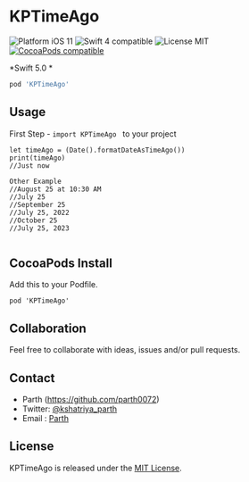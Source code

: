 # KPTimeAgo

<img src="https://img.shields.io/badge/platform-iOS-blue.svg?style=flat" alt="Platform iOS 11" />
<img src="https://img.shields.io/badge/swift4-compatible-green.svg?style=flat" alt="Swift 4 compatible" />
<img src="https://img.shields.io/badge/license-MIT-blue.svg?style=flat" alt="License MIT" />
<a href="https://cocoapods.org/pods/KPTimeAgo"><img src="https://img.shields.io/badge/pod-0.0.2-blue.svg" alt="CocoaPods compatible" /></a>


*Swift 5.0 *

```ruby
pod 'KPTimeAgo'
```

## Usage

First Step  - `import KPTimeAgo ` to your project

```
let timeAgo = (Date().formatDateAsTimeAgo()) 
print(timeAgo)
//Just now

Other Example
//August 25 at 10:30 AM
//July 25
//September 25
//July 25, 2022
//October 25
//July 25, 2023


```


## CocoaPods Install

Add this to your Podfile.

```
pod 'KPTimeAgo'
```


## Collaboration
Feel free to collaborate with ideas, issues and/or pull requests.


## Contact

* Parth (https://github.com/parth0072)
* Twitter: [@kshatriya_parth](https://twitter.com/kshatriya_parth)
* Email : [Parth](mailto:parth0072@live.com)

## License

KPTimeAgo is released under the [MIT License](http://www.opensource.org/licenses/MIT).

